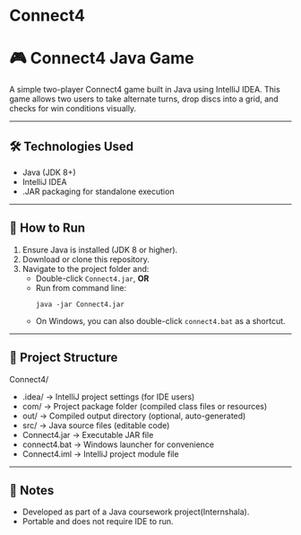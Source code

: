 # Connect4
# 🎮 Connect4 Java Game

A simple two-player Connect4 game built in Java using IntelliJ IDEA. This game allows two users to take alternate turns, drop discs into a grid, and checks for win conditions visually.

---

## 🛠 Technologies Used

- Java (JDK 8+)
- IntelliJ IDEA
- .JAR packaging for standalone execution

---

## 🚀 How to Run

1. Ensure Java is installed (JDK 8 or higher).
2. Download or clone this repository.
3. Navigate to the project folder and:
   - Double-click `Connect4.jar`, **OR**
   - Run from command line:
     ```
     java -jar Connect4.jar
     ```
   - On Windows, you can also double-click `connect4.bat` as a shortcut.

---

## 📁 Project Structure

Connect4/
- .idea/ → IntelliJ project settings (for IDE users)
- com/ → Project package folder (compiled class files or resources)
- out/ → Compiled output directory (optional, auto-generated)
- src/ → Java source files (editable code)
- Connect4.jar → Executable JAR file
- connect4.bat → Windows launcher for convenience
- Connect4.iml → IntelliJ project module file

---

## 📄 Notes

- Developed as part of a Java coursework project(Internshala).
- Portable and does not require IDE to run.
